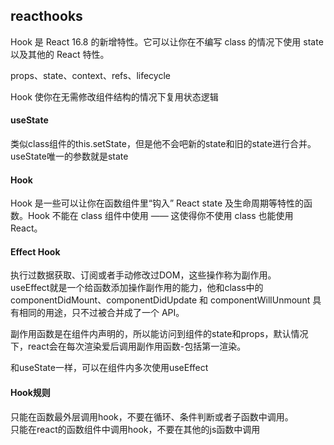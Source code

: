 ## reacthooks 

Hook 是 React 16.8 的新增特性。它可以让你在不编写 class 的情况下使用 state 以及其他的 React 特性。

props、state、context、refs、lifecycle  

Hook 使你在无需修改组件结构的情况下复用状态逻辑

#### useState

类似class组件的this.setState，但是他不会吧新的state和旧的state进行合并。useState唯一的参数就是state


#### Hook
Hook 是一些可以让你在函数组件里“钩入” React state 及生命周期等特性的函数。Hook 不能在 class 组件中使用 —— 这使得你不使用 class 也能使用 React。

#### Effect Hook
执行过数据获取、订阅或者手动修改过DOM，这些操作称为副作用。  
useEffect就是一个给函数添加操作副作用的能力，他和class中的componentDidMount、componentDidUpdate 和 componentWillUnmount 具有相同的用途，只不过被合并成了一个 API。  

副作用函数是在组件内声明的，所以能访问到组件的state和props，默认情况下，react会在每次渲染爱后调用副作用函数-包括第一渲染。  

和useState一样，可以在组件内多次使用useEffect  

#### Hook规则  

只能在函数最外层调用hook，不要在循环、条件判断或者子函数中调用。   
只能在react的函数组件中调用hook，不要在其他的js函数中调用  

